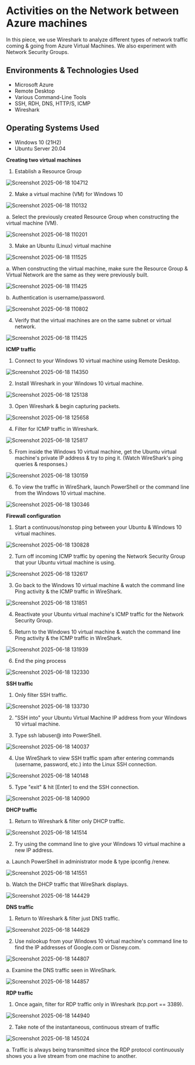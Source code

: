 # Activities on the Network between Azure machines

In this piece, we use Wireshark to analyze different types of network traffic coming & going from Azure Virtual Machines. We also experiment with Network Security Groups.

<h2>Environments & Technologies Used</h2>

- Microsoft Azure
- Remote Desktop
- Various Command-Line Tools
- SSH, RDH, DNS, HTTP/S, ICMP
- Wireshark 

<h2>Operating Systems Used </h2>

- Windows 10 (21H2)
- Ubuntu Server 20.04

<b>Creating two virtual machines</b>

1. Establish a Resource Group

![Screenshot 2025-06-18 104712](https://github.com/user-attachments/assets/b3a049cd-2015-4f1a-adec-f8cdb2ba640a)

2. Make a virtual machine (VM) for Windows 10

![Screenshot 2025-06-18 110132](https://github.com/user-attachments/assets/5ec8857e-a965-4c7e-a792-58b307234462)

a. Select the previously created Resource Group when constructing the virtual machine (VM).

![Screenshot 2025-06-18 110201](https://github.com/user-attachments/assets/9a9f571f-fa7f-4b2b-9a83-14e1bc996f53)

3. Make an Ubuntu (Linux) virtual machine

![Screenshot 2025-06-18 111525](https://github.com/user-attachments/assets/efbcde0b-f2d1-4146-8358-472f3ab09648)

a. When constructing the virtual machine, make sure the Resource Group & Virtual Network are the same as they were previously built.
  
  ![Screenshot 2025-06-18 111425](https://github.com/user-attachments/assets/79b6d8bc-3ab0-4c95-ac3d-3951d5e48334)

b. Authentication is username/password.

![Screenshot 2025-06-18 110802](https://github.com/user-attachments/assets/6c373943-4bb6-4bc1-80ca-1112bc12ba1d)

4. Verify that the virtual machines are on the same subnet or virtual network. 

![Screenshot 2025-06-18 111425](https://github.com/user-attachments/assets/a9016a0f-1086-4ec1-adfa-b7eb6bd975c5)

<b>ICMP traffic</b> 

1. Connect to your Windows 10 virtual machine using Remote Desktop. 

![Screenshot 2025-06-18 114350](https://github.com/user-attachments/assets/987fd023-d23c-4065-b66c-fc8652aa84cd)

2. Install Wireshark in your Windows 10 virtual machine. 

![Screenshot 2025-06-18 125138](https://github.com/user-attachments/assets/46acd580-1cd4-44f2-b429-f1fc8b26b6ac)

3. Open Wireshark & begin capturing packets. 

![Screenshot 2025-06-18 125658](https://github.com/user-attachments/assets/c7f04016-970e-462d-ae90-e3168569a72f)

4. Filter for ICMP traffic in Wireshark.

![Screenshot 2025-06-18 125817](https://github.com/user-attachments/assets/14094a97-0b37-43b1-ad4f-fd88dfd64e3f)

5. From inside the Windows 10 virtual machine, get the Ubuntu virtual machine's private IP address & try to ping it. (Watch WireShark's ping queries & responses.)

![Screenshot 2025-06-18 130159](https://github.com/user-attachments/assets/c65f1d08-0d2b-4599-959e-8b8373fe323a)

6. To view the traffic in WireShark, launch PowerShell or the command line from the Windows 10 virtual machine. 

![Screenshot 2025-06-18 130346](https://github.com/user-attachments/assets/0f55ae6c-ed4f-4aae-a992-cbc4ef741f08)

<b>Firewall configuration </b>

1. Start a continuous/nonstop ping between your Ubuntu & Windows 10 virtual machines.

![Screenshot 2025-06-18 130828](https://github.com/user-attachments/assets/94f52fe7-b889-451e-a660-0d0321fad694)

2. Turn off incoming ICMP traffic by opening the Network Security Group that your Ubuntu virtual machine is using.

![Screenshot 2025-06-18 132617](https://github.com/user-attachments/assets/45ac018b-90a2-4cfd-a5b0-c6ec2416d57f)

3. Go back to the Windows 10 virtual machine & watch the command line Ping activity & the ICMP traffic in WireShark.

![Screenshot 2025-06-18 131851](https://github.com/user-attachments/assets/7ab55cba-2997-4ec6-8301-6e25ebac75c4)

4. Reactivate your Ubuntu virtual machine's ICMP traffic for the Network Security Group.

5. Return to the Windows 10 virtual machine & watch the command line Ping activity & the ICMP traffic in WireShark.

![Screenshot 2025-06-18 131939](https://github.com/user-attachments/assets/fd79c09d-1339-4c72-91a1-8a0f3ba8ea80)

6. End the ping process

![Screenshot 2025-06-18 132330](https://github.com/user-attachments/assets/c96c671b-9965-4ded-8100-529284a97eeb)

<b>SSH traffic</b>

1. Only filter SSH traffic.

![Screenshot 2025-06-18 133730](https://github.com/user-attachments/assets/1c6983b3-a6dc-473e-b5ca-38acabef5001)

2. "SSH into" your Ubuntu Virtual Machine IP address from your Windows 10 virtual machine.

3. Type ssh labuser@<private IP address> into PowerShell.

![Screenshot 2025-06-18 140037](https://github.com/user-attachments/assets/5049e08e-ce44-4e05-81ea-ac34c3d4b838)

4. Use WireShark to view SSH traffic spam after entering commands (username, password, etc.) into the Linux SSH connection.

![Screenshot 2025-06-18 140148](https://github.com/user-attachments/assets/257454f7-156c-4d8c-8c36-bf57244bb80f)

5. Type "exit" & hit [Enter] to end the SSH connection.

![Screenshot 2025-06-18 140900](https://github.com/user-attachments/assets/9cbbae67-d27c-449d-9f4b-c08672ad5b15)

<b>DHCP traffic</b>

1. Return to Wireshark & filter only DHCP traffic.

![Screenshot 2025-06-18 141514](https://github.com/user-attachments/assets/85dd802b-7f6e-4650-8314-2378d0b88729)

2. Try using the command line to give your Windows 10 virtual machine a new IP address.
   
a. Launch PowerShell in administrator mode & type ipconfig /renew.

![Screenshot 2025-06-18 141551](https://github.com/user-attachments/assets/62230037-1dd8-486d-ad75-f8742ee13e46)

b. Watch the DHCP traffic that WireShark displays.

![Screenshot 2025-06-18 144429](https://github.com/user-attachments/assets/e7e0bb23-feb8-4e1c-a6fc-94c0f2fe02be)

<b>DNS traffic</b>

1. Return to Wireshark & filter just DNS traffic.

![Screenshot 2025-06-18 144629](https://github.com/user-attachments/assets/9772be8e-a7d0-41b8-bcc8-10974d184691)

2. Use nslookup from your Windows 10 virtual machine's command line to find the IP addresses of Google.com or Disney.com.

![Screenshot 2025-06-18 144807](https://github.com/user-attachments/assets/eeff7b95-9846-46e5-80fc-9dfdf142e8d8)

a. Examine the DNS traffic seen in WireShark.

![Screenshot 2025-06-18 144857](https://github.com/user-attachments/assets/1f844a51-f94e-4aa7-8984-c793f51641e5)

<b>RDP traffic</b>

1. Once again, filter for RDP traffic only in Wireshark (tcp.port == 3389).

![Screenshot 2025-06-18 144940](https://github.com/user-attachments/assets/cdb64374-fa72-4ea5-84b6-8248ea404664)

2. Take note of the instantaneous, continuous stream of traffic

![Screenshot 2025-06-18 145024](https://github.com/user-attachments/assets/7c87f149-f033-441a-b28f-0259bb9d2b76)

a. Traffic is always being transmitted since the RDP protocol continuously shows you a live stream from one machine to another.
